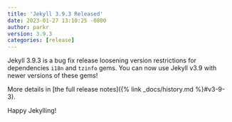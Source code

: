 ```yaml
---
title: 'Jekyll 3.9.3 Released'
date: 2023-01-27 13:10:25 -0800
author: parkr
version: 3.9.3
categories: [release]
---
```


Jekyll 3.9.3 is a bug fix release loosening version restrictions for
dependencies `i18n` and `tzinfo` gems. You can now use Jekyll v3.9 with
newer versions of these gems!

More details in [the full release notes]({% link _docs/history.md %}#v3-9-3).

Happy Jekylling!
